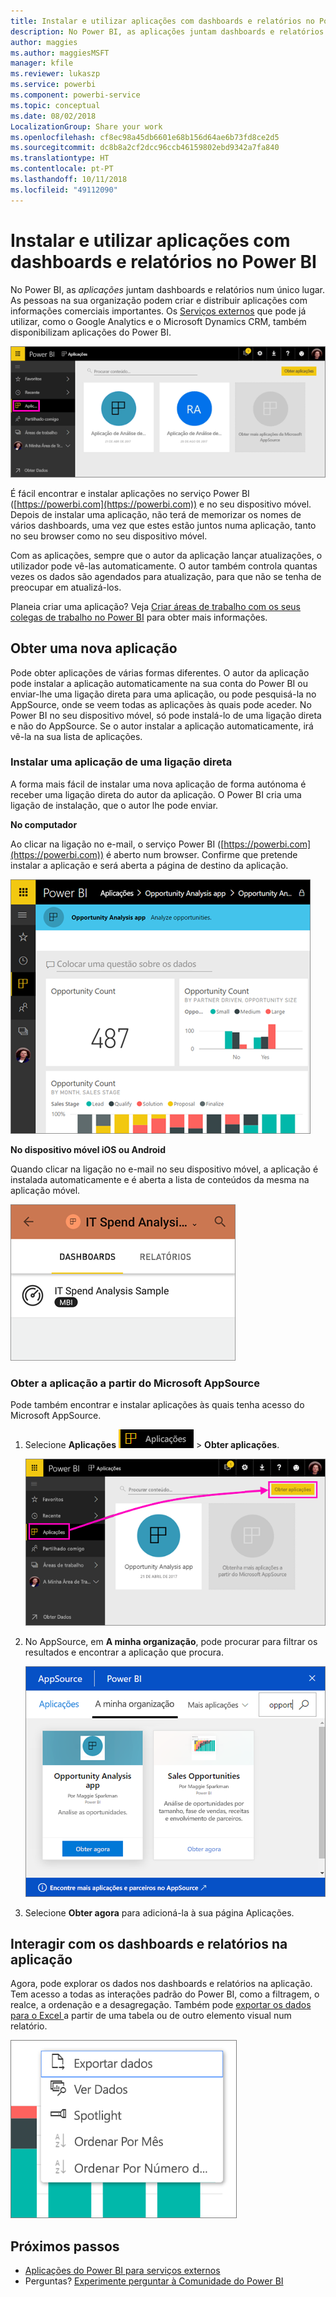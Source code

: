 ```yaml
---
title: Instalar e utilizar aplicações com dashboards e relatórios no Power BI
description: No Power BI, as aplicações juntam dashboards e relatórios num único local.
author: maggies
ms.author: maggiesMSFT
manager: kfile
ms.reviewer: lukaszp
ms.service: powerbi
ms.component: powerbi-service
ms.topic: conceptual
ms.date: 08/02/2018
LocalizationGroup: Share your work
ms.openlocfilehash: cf8ec98a45db6601e68b156d64ae6b73fd8ce2d5
ms.sourcegitcommit: dc8b8a2cf2dcc96ccb46159802ebd9342a7fa840
ms.translationtype: HT
ms.contentlocale: pt-PT
ms.lasthandoff: 10/11/2018
ms.locfileid: "49112090"
---
```

# <a name="install-and-use-apps-with-dashboards-and-reports-in-power-bi"></a>Instalar e utilizar aplicações com dashboards e relatórios no Power BI

No Power BI, as *aplicações* juntam dashboards e relatórios num único lugar. As pessoas na sua organização podem criar e distribuir aplicações com informações comerciais importantes. Os [Serviços externos](consumer/end-user-connect-to-services.md) que pode já utilizar, como o Google Analytics e o Microsoft Dynamics CRM, também disponibilizam aplicações do Power BI. 

![Aplicações no Power BI](./media/service-create-distribute-apps/power-bi-apps-left-nav.png)

É fácil encontrar e instalar aplicações no serviço Power BI ([https://powerbi.com](https://powerbi.com)) e no seu dispositivo móvel. Depois de instalar uma aplicação, não terá de memorizar os nomes de vários dashboards, uma vez que estes estão juntos numa aplicação, tanto no seu browser como no seu dispositivo móvel.

Com as aplicações, sempre que o autor da aplicação lançar atualizações, o utilizador pode vê-las automaticamente. O autor também controla quantas vezes os dados são agendados para atualização, para que não se tenha de preocupar em atualizá-los. 

Planeia criar uma aplicação? Veja [Criar áreas de trabalho com os seus colegas de trabalho no Power BI](service-create-workspaces.md) para obter mais informações.

## <a name="get-a-new-app"></a>Obter uma nova aplicação

Pode obter aplicações de várias formas diferentes. O autor da aplicação pode instalar a aplicação automaticamente na sua conta do Power BI ou enviar-lhe uma ligação direta para uma aplicação, ou pode pesquisá-la no AppSource, onde se veem todas as aplicações às quais pode aceder. No Power BI no seu dispositivo móvel, só pode instalá-lo de uma ligação direta e não do AppSource. Se o autor instalar a aplicação automaticamente, irá vê-la na sua lista de aplicações.

### <a name="install-an-app-from-a-direct-link"></a>Instalar uma aplicação de uma ligação direta

A forma mais fácil de instalar uma nova aplicação de forma autónoma é receber uma ligação direta do autor da aplicação. O Power BI cria uma ligação de instalação, que o autor lhe pode enviar.

**No computador** 

Ao clicar na ligação no e-mail, o serviço Power BI ([https://powerbi.com](https://powerbi.com)) é aberto num browser. Confirme que pretende instalar a aplicação e será aberta a página de destino da aplicação.

![Página de destino da aplicação no serviço Power BI](./media/service-create-distribute-apps/power-bi-app-landing-page-opportunity-480.png)

**No dispositivo móvel iOS ou Android** 

Quando clicar na ligação no e-mail no seu dispositivo móvel, a aplicação é instalada automaticamente e é aberta a lista de conteúdos da mesma na aplicação móvel. 

![Lista de conteúdos da aplicação em dispositivo móvel](./media/service-create-distribute-apps/power-bi-app-index-it-spend-360.png)

### <a name="get-the-app-from-microsoft-appsource"></a>Obter a aplicação a partir do Microsoft AppSource

Pode também encontrar e instalar aplicações às quais tenha acesso do Microsoft AppSource. 

1. Selecione **Aplicações** ![Aplicações no painel de navegação à esquerda](./media/service-create-distribute-apps/power-bi-apps-bar.png) > **Obter aplicações**. 

     ![Ícone Obter aplicações](./media/service-create-distribute-apps/power-bi-service-apps-get-apps-oppty.png)
2. No AppSource, em **A minha organização**, pode procurar para filtrar os resultados e encontrar a aplicação que procura.

     ![No AppSource em A minha organização](./media/service-create-distribute-apps/power-bi-appsource-my-org.png)
3. Selecione **Obter agora** para adicioná-la à sua página Aplicações. 

## <a name="interact-with-the-dashboards-and-reports-in-the-app"></a>Interagir com os dashboards e relatórios na aplicação

Agora, pode explorar os dados nos dashboards e relatórios na aplicação. Tem acesso a todas as interações padrão do Power BI, como a filtragem, o realce, a ordenação e a desagregação. Também pode [exportar os dados para o Excel ](consumer/end-user-export-data.md) a partir de uma tabela ou de outro elemento visual num relatório. 

![Exportar dados de um visual do Power BI](./media/service-create-distribute-apps/power-bi-service-export-data-visual.png)

## <a name="next-steps"></a>Próximos passos

* [Aplicações do Power BI para serviços externos](consumer/end-user-connect-to-services.md)
* Perguntas? [Experimente perguntar à Comunidade do Power BI](http://community.powerbi.com/)